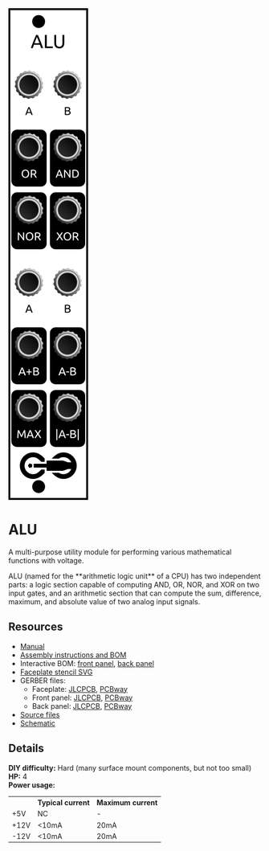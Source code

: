 <div class="fm-readme-container">
<div class="fm-row">

<img class="fm-readme-module-image" src="docs/images/logic.svg" />

<div class="fm-readme-text">

<h1>ALU</h1>

<p>A multi-purpose utility module for performing various mathematical functions with voltage.</p>

<p>ALU (named for the **arithmetic logic unit** of a CPU) has two independent parts: a logic section capable of computing AND, OR, NOR, and XOR on two input gates, and an arithmetic section that can compute the sum, difference, maximum, and absolute value of two analog input signals.</p>

<h2>Resources</h2>

<ul>
  <li><a href="https://quinnfreedman.github.io/fm-artifacts/Logic/logic_manual.pdf">Manual</a></li>
  <li><a href="https://quinnfreedman.github.io/modular/modules/Logic/docs/assembly_instructions">Assembly instructions and BOM</a></li>
  <li>Interactive BOM: <a href="https://quinnfreedman.github.io/fm-artifacts/Logic/logic_front_pcb_interactive_bom.html">front panel</a>, <a href="https://quinnfreedman.github.io/fm-artifacts/Logic/logic_back_pcb_interactive_bom.html">back panel</a></li>
  <li><a href="https://quinnfreedman.github.io/fm-artifacts/Logic/logic_faceplate.svg">Faceplate stencil SVG</a></li>
  <li>GERBER files:
    <ul>
      <li>Faceplate: <a href="https://quinnfreedman.github.io/fm-artifacts/Logic/logic_faceplate_jlcpcb.zip">JLCPCB</a>, <a href="https://quinnfreedman.github.io/fm-artifacts/Logic/logic_faceplate_pcbway.zip">PCBway</a></li>
      <li>Front panel: <a href="https://quinnfreedman.github.io/fm-artifacts/Logic/logic_pcb_front_jlcpcb.zip">JLCPCB</a>, <a href="https://quinnfreedman.github.io/fm-artifacts/Logic/logic_pcb_front_pcbway.zip">PCBway</a></li>
      <li>Back panel: <a href="https://quinnfreedman.github.io/fm-artifacts/Logic/logic_pcb_back_jlcpcb.zip">JLCPCB</a>, <a href="https://quinnfreedman.github.io/fm-artifacts/Logic/logic_pcb_back_pcbway.zip">PCBway</a></li>
    </ul>
  </li>
  <li><a href="https://github.com/QuinnFreedman/modular/tree/main/modules/Logic">Source files</a></li>
  <li><a href="https://quinnfreedman.github.io/fm-artifacts/Logic/logic_schematic.pdf">Schematic</a></li>
</ul>

</div>
</div>

<h2>Details</h2>

<b>DIY difficulty:</b> Hard (many surface mount components, but not too small)<br>
<b>HP:</b> 4<br>
<b>Power usage:</b>
<table class="fm-current-table">
  <tr>
    <th></th>
    <th>Typical current</th>
    <th>Maximum current</th>
  </tr>
  <tr>
    <td>+5V</td>
    <td>NC</td>
    <td>-</td>
  </tr>
  <tr>
    <td>+12V</td>
    <td>&lt;10mA</td>
    <td>20mA</td>
  </tr>
  <tr>
    <td>-12V</td>
    <td>&lt;10mA</td>
    <td>20mA</td>
  </tr>
</table>

<!--
<a class="fm-etsy-link" href="https://www.etsy.com/listing/___">
  <img src="docs/images/00-logic-front.jpg" /><img src="docs/images/01-logic-back.jpg" />
  <h3>Available on Etsy</h3>
  <p>You can buy PCBs, full kits, or hand-assembled modules directly from me on Etsy</p>
</a>
-->

</div>
